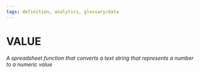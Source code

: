 ```yaml
---
tags: definition, analytics, glossary/data
---
```

#  VALUE
*A spreadsheet function that converts a text string that represents a number to a numeric value*